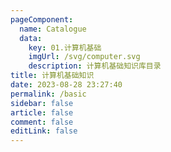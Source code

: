 ```yaml
---
pageComponent:
  name: Catalogue
  data:
    key: 01.计算机基础
    imgUrl: /svg/computer.svg
    description: 计算机基础知识库目录
title: 计算机基础知识
date: 2023-08-28 23:27:40
permalink: /basic
sidebar: false
article: false
comment: false
editLink: false
---
```

